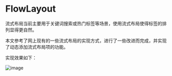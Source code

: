 # FlowLayout
流式布局当前主要用于关键词搜索或热门标签等场景，使用流式布局使得标签的排列显得更自然。

本文参考了网上现有的一些流式布局的实现方式，进行了一些改进而完成，并实现了动态添加流式布局项的功能。

实现效果如下：

![image](https://github.com/viclee2014/FlowLayou/blob/master/app/src/main/res/raw/flowlayout.png)
